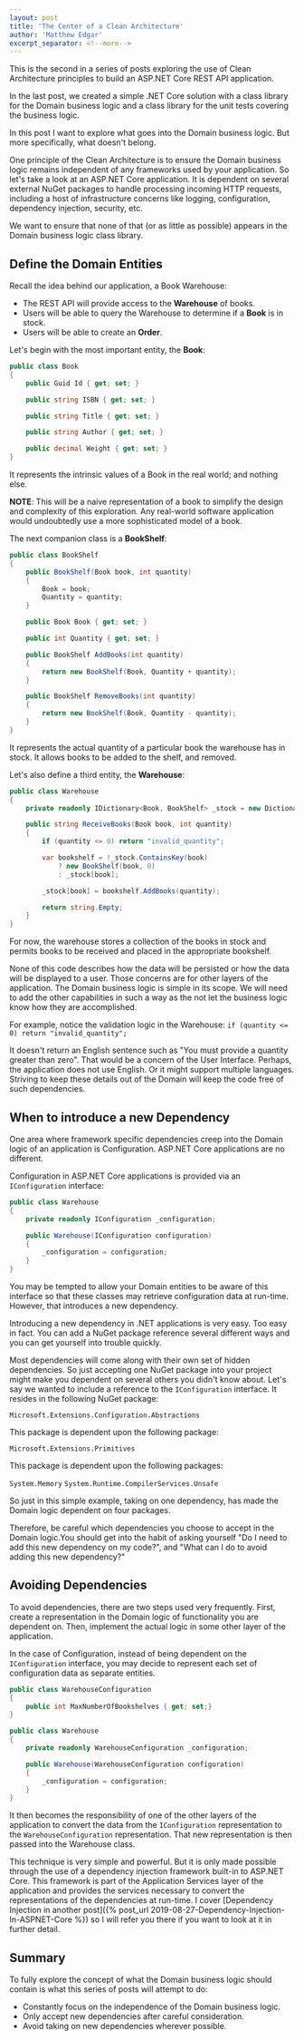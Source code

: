 ```yaml
---
layout: post
title: 'The Center of a Clean Architecture'
author: 'Matthew Edgar'
excerpt_separator: <!--more-->
---
```


This is the second in a series of posts exploring the use of Clean Architecture principles to
build an ASP.NET Core REST API application.

In the last post, we created a simple .NET Core solution with a class library for the Domain business
logic and a class library for the unit tests covering the business logic.

In this post I want to explore what goes into the Domain business logic. But more specifically, what
doesn't belong.

<!--more-->

One principle of the Clean Architecture is to ensure the Domain business logic remains independent
of any frameworks used by your application. So let's take a look at an ASP.NET Core application. It
is dependent on several external NuGet packages to handle processing incoming HTTP requests, including a
host of infrastructure concerns like logging, configuration, dependency injection, security, etc.

We want to ensure that none of that (or as little as possible) appears in the Domain business logic
class library.

## Define the Domain Entities

Recall the idea behind our application, a Book Warehouse:

- The REST API will provide access to the **Warehouse** of books.
- Users will be able to query the Warehouse to determine if a **Book** is in stock.
- Users will be able to create an **Order**.

Let's begin with the most important entity, the **Book**:

```csharp
public class Book
{
    public Guid Id { get; set; }

    public string ISBN { get; set; }

    public string Title { get; set; }

    public string Author { get; set; }

    public decimal Weight { get; set; }
}
```

It represents the intrinsic values of a Book in the real world; and nothing else.

**NOTE**: This will be a naive representation of a book to simplify the design and complexity of
this exploration. Any real-world software application would undoubtedly use a more sophisticated model of
a book.

The next companion class is a **BookShelf**:

```csharp
public class BookShelf
{
    public BookShelf(Book book, int quantity)
    {
        Book = book;
        Quantity = quantity;
    }

    public Book Book { get; set; }

    public int Quantity { get; set; }

    public BookShelf AddBooks(int quantity)
    {
        return new BookShelf(Book, Quantity + quantity);
    }

    public BookShelf RemoveBooks(int quantity)
    {
        return new BookShelf(Book, Quantity - quantity);
    }
}
```

It represents the actual quantity of a particular book the warehouse has in stock. It allows
books to be added to the shelf, and removed.

Let's also define a third entity, the **Warehouse**:

```csharp
public class Warehouse
{
    private readonly IDictionary<Book, BookShelf> _stock = new Dictionary<Book, BookShelf>();

    public string ReceiveBooks(Book book, int quantity)
    {
        if (quantity <= 0) return "invalid_quantity";

        var bookshelf = !_stock.ContainsKey(book)
            ? new BookShelf(book, 0)
            : _stock[book];

        _stock[book] = bookshelf.AddBooks(quantity);

        return string.Empty;
    }
}
```

For now, the warehouse stores a collection of the books in stock and permits books to be received
and placed in the appropriate bookshelf.

None of this code describes how the data will be persisted or how the data will be displayed to a user. Those
concerns are for other layers of the application. The Domain business logic is simple in its scope. We will
need to add the other capabilities in such a way as the not let the business logic know how they are accomplished.

For example, notice the validation logic in the Warehouse: `if (quantity <= 0) return "invalid_quantity";`

It doesn't return an English sentence such as "You must provide a quantity greater than zero". That would be
a concern of the User Interface. Perhaps, the application does not use English. Or it might support
multiple languages. Striving to keep these details out of the Domain will keep the code free of such dependencies.

## When to introduce a new Dependency

One area where framework specific dependencies creep into the Domain logic of an application is Configuration. ASP.NET Core applications are no different.

Configuration in ASP.NET Core applications is provided via an `IConfiguration` interface:

```csharp
public class Warehouse
{
    private readonly IConfiguration _configuration;

    public Warehouse(IConfiguration configuration)
    {
        _configuration = configuration;
    }
}
```

You may be tempted to allow your Domain entities to be aware of this interface so that these classes may retrieve
configuration data at run-time. However, that introduces a new dependency.

Introducing a new dependency in .NET applications is very easy. Too easy in fact. You can add a NuGet package
reference several different ways and you can get yourself into trouble quickly.

Most dependencies will come along with their own set of hidden dependencies. So just accepting one NuGet package
into your project might make you dependent on several others you didn't know about. Let's say we wanted to
include a reference to the `IConfiguration` interface. It resides in the following NuGet package:

`Microsoft.Extensions.Configuration.Abstractions`

This package is dependent upon the following package:

`Microsoft.Extensions.Primitives`

This package is dependent upon the following packages:

`System.Memory`
`System.Runtime.CompilerServices.Unsafe`

So just in this simple example, taking on one dependency, has made the Domain logic dependent on
four packages.

Therefore, be careful which dependencies you choose to accept in the Domain logic.You should get into
the habit of asking yourself "Do I need to add this new dependency on my code?", and "What can I do to avoid
adding this new dependency?"

## Avoiding Dependencies

To avoid dependencies, there are two steps used very frequently. First, create a representation in the Domain logic
of functionality you are dependent on. Then, implement the actual logic in some other layer of the application.

In the case of Configuration, instead of being dependent on the `IConfiguration` interface, you may decide to
represent each set of configuration data as separate entities.

```csharp
public class WarehouseConfiguration
{
    public int MaxNumberOfBookshelves { get; set;}
}

public class Warehouse
{
    private readonly WarehouseConfiguration _configuration;

    public Warehouse(WarehouseConfiguration configuration)
    {
        _configuration = configuration;
    }
}
```

It then becomes the responsibility of one of the other layers of the application to convert the
data from the `IConfiguration` representation to the `WarehouseConfiguration` representation. That
new representation is then passed into the Warehouse class.

This technique is very simple and powerful. But it is only made possible through the use of a
dependency injection framework built-in to ASP.NET Core. This framework is part of the Application Services layer
of the application and provides the services necessary to convert the representations of the dependencies
at run-time. I cover [Dependency Injection in another post]({% post_url 2019-08-27-Dependency-Injection-In-ASPNET-Core %}) so I will refer you there if you want to look at it
in further detail.

## Summary

To fully explore the concept of what the Domain business logic should contain is what this series of posts will attempt to do:

- Constantly focus on the independence of the Domain business logic.
- Only accept new dependencies after careful consideration.
- Avoid taking on new dependencies wherever possible.
